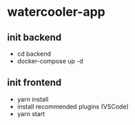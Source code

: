 # watercooler-app

## init backend
- cd backend
- docker-compose up -d

## init frontend
- yarn install
- install recommended plugins (VSCode)
- yarn start